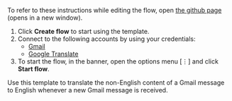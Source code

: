 To refer to these instructions while editing the flow, open [the github page](https://github.com/ot4i/app-connect-templates/tree/master/resources/markdown/Translate%20non-English%20content%20to%20English%20whenever%20a%20new%20Gmail%20message%20is%20received_instructions.md) (opens in a new window).

1. Click **Create flow** to start using the template.
2. Connect to the following accounts by using your credentials:
   - [Gmail](https://www.ibm.com/docs/en/app-connect/saas?topic=apps-gmail) 
   - [Google Translate](https://www.ibm.com/docs/en/app-connect/saas?topic=apps-google-translate)
3. To start the flow, in the banner, open the options menu [⋮] and click **Start flow**.

Use this template to translate the non-English content of a Gmail message to English whenever a new Gmail message is received.
